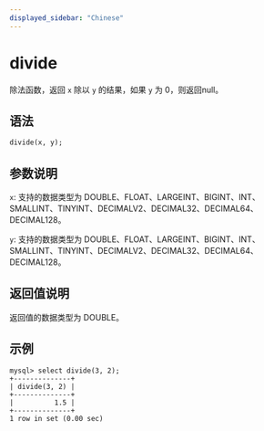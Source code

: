 ```yaml
---
displayed_sidebar: "Chinese"
---
```


# divide



除法函数，返回 `x` 除以 `y` 的结果，如果 `y` 为 0，则返回null。

## 语法

```Haskell
divide(x, y);
```

## 参数说明

`x`: 支持的数据类型为 DOUBLE、FLOAT、LARGEINT、BIGINT、INT、SMALLINT、TINYINT、DECIMALV2、DECIMAL32、DECIMAL64、DECIMAL128。

`y`: 支持的数据类型为 DOUBLE、FLOAT、LARGEINT、BIGINT、INT、SMALLINT、TINYINT、DECIMALV2、DECIMAL32、DECIMAL64、DECIMAL128。

## 返回值说明

返回值的数据类型为 DOUBLE。

## 示例

```Plain Text
mysql> select divide(3, 2);
+--------------+
| divide(3, 2) |
+--------------+
|          1.5 |
+--------------+
1 row in set (0.00 sec)
```
